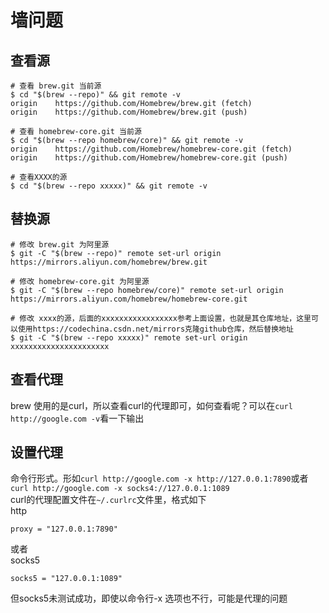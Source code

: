 # 墙问题

## 查看源
```
# 查看 brew.git 当前源
$ cd "$(brew --repo)" && git remote -v
origin    https://github.com/Homebrew/brew.git (fetch)
origin    https://github.com/Homebrew/brew.git (push)

# 查看 homebrew-core.git 当前源
$ cd "$(brew --repo homebrew/core)" && git remote -v
origin    https://github.com/Homebrew/homebrew-core.git (fetch)
origin    https://github.com/Homebrew/homebrew-core.git (push)

# 查看XXXX的源
$ cd "$(brew --repo xxxxx)" && git remote -v
```
## 替换源
```
# 修改 brew.git 为阿里源
$ git -C "$(brew --repo)" remote set-url origin https://mirrors.aliyun.com/homebrew/brew.git

# 修改 homebrew-core.git 为阿里源
$ git -C "$(brew --repo homebrew/core)" remote set-url origin https://mirrors.aliyun.com/homebrew/homebrew-core.git

# 修改 xxxx的源，后面的xxxxxxxxxxxxxxxxx参考上面设置，也就是其仓库地址，这里可以使用https://codechina.csdn.net/mirrors克隆github仓库，然后替换地址
$ git -C "$(brew --repo xxxxx)" remote set-url origin xxxxxxxxxxxxxxxxxxxxxx

```
## 查看代理
brew 使用的是curl，所以查看curl的代理即可，如何查看呢？可以在`curl http://google.com -v`看一下输出
## 设置代理
命令行形式。形如`curl http://google.com -x http://127.0.0.1:7890`或者`curl http://google.com -x socks4://127.0.0.1:1089` \
curl的代理配置文件在`~/.curlrc`文件里，格式如下 \
http 
```
proxy = "127.0.0.1:7890"
```
或者 \
socks5 
```
socks5 = "127.0.0.1:1089"
```
但socks5未测试成功，即使以命令行-x 选项也不行，可能是代理的问题







